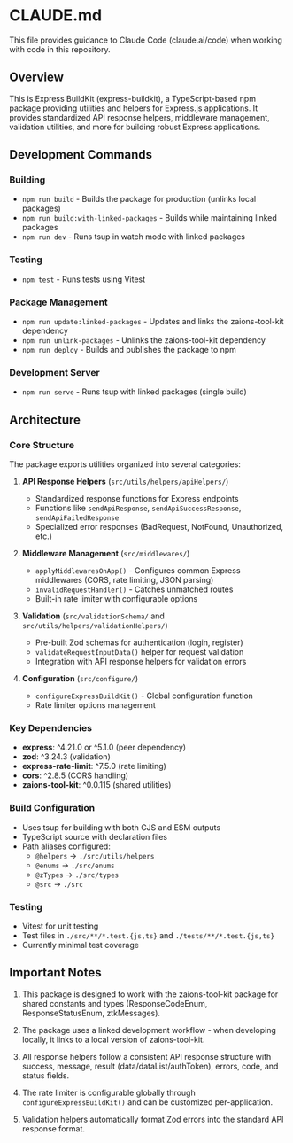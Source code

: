 # CLAUDE.md

This file provides guidance to Claude Code (claude.ai/code) when working with code in this repository.

## Overview

This is Express BuildKit (express-buildkit), a TypeScript-based npm package providing utilities and helpers for Express.js applications. It provides standardized API response helpers, middleware management, validation utilities, and more for building robust Express applications.

## Development Commands

### Building
- `npm run build` - Builds the package for production (unlinks local packages)
- `npm run build:with-linked-packages` - Builds while maintaining linked packages
- `npm run dev` - Runs tsup in watch mode with linked packages

### Testing
- `npm test` - Runs tests using Vitest

### Package Management
- `npm run update:linked-packages` - Updates and links the zaions-tool-kit dependency
- `npm run unlink-packages` - Unlinks the zaions-tool-kit dependency
- `npm run deploy` - Builds and publishes the package to npm

### Development Server
- `npm run serve` - Runs tsup with linked packages (single build)

## Architecture

### Core Structure
The package exports utilities organized into several categories:

1. **API Response Helpers** (`src/utils/helpers/apiHelpers/`)
   - Standardized response functions for Express endpoints
   - Functions like `sendApiResponse`, `sendApiSuccessResponse`, `sendApiFailedResponse`
   - Specialized error responses (BadRequest, NotFound, Unauthorized, etc.)

2. **Middleware Management** (`src/middlewares/`)
   - `applyMiddlewaresOnApp()` - Configures common Express middlewares (CORS, rate limiting, JSON parsing)
   - `invalidRequestHandler()` - Catches unmatched routes
   - Built-in rate limiter with configurable options

3. **Validation** (`src/validationSchema/` and `src/utils/helpers/validationHelpers/`)
   - Pre-built Zod schemas for authentication (login, register)
   - `validateRequestInputData()` helper for request validation
   - Integration with API response helpers for validation errors

4. **Configuration** (`src/configure/`)
   - `configureExpressBuildKit()` - Global configuration function
   - Rate limiter options management

### Key Dependencies
- **express**: ^4.21.0 or ^5.1.0 (peer dependency)
- **zod**: ^3.24.3 (validation)
- **express-rate-limit**: ^7.5.0 (rate limiting)
- **cors**: ^2.8.5 (CORS handling)
- **zaions-tool-kit**: ^0.0.115 (shared utilities)

### Build Configuration
- Uses tsup for building with both CJS and ESM outputs
- TypeScript source with declaration files
- Path aliases configured:
  - `@helpers` → `./src/utils/helpers`
  - `@enums` → `./src/enums`
  - `@zTypes` → `./src/types`
  - `@src` → `./src`

### Testing
- Vitest for unit testing
- Test files in `./src/**/*.test.{js,ts}` and `./tests/**/*.test.{js,ts}`
- Currently minimal test coverage

## Important Notes

1. This package is designed to work with the zaions-tool-kit package for shared constants and types (ResponseCodeEnum, ResponseStatusEnum, ztkMessages).

2. The package uses a linked development workflow - when developing locally, it links to a local version of zaions-tool-kit.

3. All response helpers follow a consistent API response structure with success, message, result (data/dataList/authToken), errors, code, and status fields.

4. The rate limiter is configurable globally through `configureExpressBuildKit()` and can be customized per-application.

5. Validation helpers automatically format Zod errors into the standard API response format.